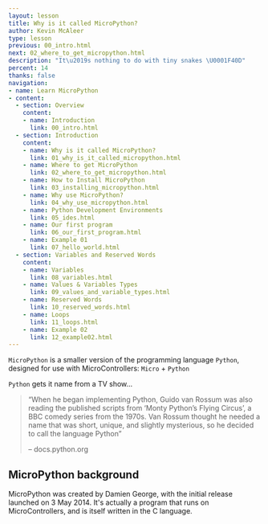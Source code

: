 ```yaml
---
layout: lesson
title: Why is it called MicroPython?
author: Kevin McAleer
type: lesson
previous: 00_intro.html
next: 02_where_to_get_micropython.html
description: "It\u2019s nothing to do with tiny snakes \U0001F40D"
percent: 14
thanks: false
navigation:
- name: Learn MicroPython
- content:
  - section: Overview
    content:
    - name: Introduction
      link: 00_intro.html
  - section: Introduction
    content:
    - name: Why is it called MicroPython?
      link: 01_why_is_it_called_micropython.html
    - name: Where to get MicroPython
      link: 02_where_to_get_micropython.html
    - name: How to Install MicroPython
      link: 03_installing_micropython.html
    - name: Why use MicroPython?
      link: 04_why_use_micropython.html
    - name: Python Development Environments
      link: 05_ides.html
    - name: Our first program
      link: 06_our_first_program.html
    - name: Example 01
      link: 07_hello_world.html
  - section: Variables and Reserved Words
    content:
    - name: Variables
      link: 08_variables.html
    - name: Values & Variables Types
      link: 09_values_and_variable_types.html
    - name: Reserved Words
      link: 10_reserved_words.html
    - name: Loops
      link: 11_loops.html
    - name: Example 02
      link: 12_example02.html
---
```



`MicroPython` is a smaller version of the programming language `Python`, designed for use with MicroControllers: `Micro` + `Python`

`Python` gets it name from a TV show...
> “When he began implementing Python, Guido van Rossum was also reading the published scripts from ‘Monty 
> Python’s Flying Circus’, a BBC comedy series from the 1970s. Van Rossum thought he needed a name that was 
> short, unique, and slightly mysterious, so he decided to call the language Python”
>
> – docs.python.org

## MicroPython background
MicroPython was created by Damien George, with the initial release launched on 3 May 2014. It's actually a program that runs on MicroControllers, and is itself written in the C language.
